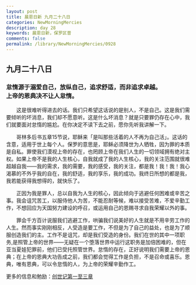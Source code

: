 ```yaml
---
layout: post
title: 晨恩日新 九月二十八日
categories: NewMorningMercies
description: day 28
keywords: 晨恩日新，保罗区普
comments: false
permalink: /library/NewMorningMercies/0928
---
```


## 九月二十八日

### 怠惰源于溺爱自己，放纵自己，追求舒适，而非追求卓越。 <br> 上帝的恩典决不让人怠惰。

&emsp;&emsp;这是很难听得进去的话。我们只希望这话说的是别人，不是自己。这是我们需要倾听的坏消息，我们却不愿意听。这是什么坏消息？就是只要罪仍存在心中，我们就要面对怠惰的尴尬。在你决定不读下去之前，愿你先听我讲解一下。

&emsp;&emsp;哥林多后书五章15节说，耶稣来「是叫那些活着的人不再为自己活」。这话的含意，适用于世上每个人。保罗的意思是，耶稣必须降世为人牺牲，因为罪的本质是自私。罪使我们漠视上帝的存在，也罔顾上帝在我们人生的一切领域拥有绝对主权。如果上帝不是我的人生核心，自我就成了我的人生核心，我的关注范围就很难超越自我——我的需求，我的需要，我的感受，我的关注，都是我！我！我！我心渴慕的不外乎我的自在，我的舒适，我的享乐，我的成功。我终日所想的都是我，我若能获得我想得的，就快乐了。

&emsp;&emsp;正因为我是罪人，总以自我为人生的核心，因此倾向于逃避任何困难或辛苦之事。我会诅咒苦工，以服侍他人为苦，不能忍耐等候，难以接受苦难，不爱辛勤工作，不想回应为天国努力建设的呼召，或运用自己的恩赐寻求自我荣耀以外的事。

&emsp;&emsp;罪会千方百计说服我们逃避工作，哄骗我们说美好的人生就是不用辛劳工作的人生。然而事实刚刚相反，人受造是要工作，不但是为了自己的益处，也是为了顺服创造我们的主。工作不是诅咒，却是我们受造的身份。我们在世的其中一项职务,是照管上帝的世界——无疑在一个堕落世界中运行这职务是加倍困难的，但在亚当夏娃犯罪前，他们已受托照管世界。怠惰的存在，正好说明我们需要上帝的恩典；在上帝的恩典大功告成之前，我们都会觉得工作是负担，不是召命或喜乐。恩典，唯有恩典，可以令怠惰的人，为上帝的荣耀辛勤作工。

更多的信息和勉励：[创世记第一至三章]()
